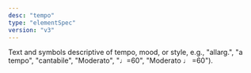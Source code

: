 ```yaml
---
desc: "tempo"
type: "elementSpec"
version: "v3"
---
```


Text and symbols descriptive of tempo, mood, or style, e.g., "allarg.", "a tempo",
"cantabile", "Moderato", "♩=60", "Moderato ♩ =60").